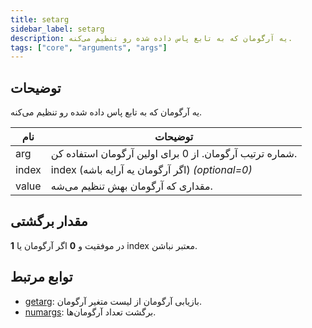 ```yaml
---
title: setarg
sidebar_label: setarg
description: یه آرگومان که به تابع پاس داده شده رو تنظیم می‌کنه.
tags: ["core", "arguments", "args"]
---
```


<LowercaseNote />

## توضیحات

یه آرگومان که به تابع پاس داده شده رو تنظیم می‌کنه.

| نام  | توضیحات                                                 |
| ----- | ----------------------------------------------------------- |
| arg   | شماره ترتیب آرگومان. از 0 برای اولین آرگومان استفاده کن. |
| index | index (اگر آرگومان یه آرایه باشه) *(optional=0)*      |
| value | مقداری که آرگومان بهش تنظیم می‌شه.                           |

## مقدار برگشتی

**1** در موفقیت و **0** اگر آرگومان یا index معتبر نباشن.

## توابع مرتبط

- [getarg](getarg): بازیابی آرگومان از لیست متغیر آرگومان.
- [numargs](numargs): برگشت تعداد آرگومان‌ها.